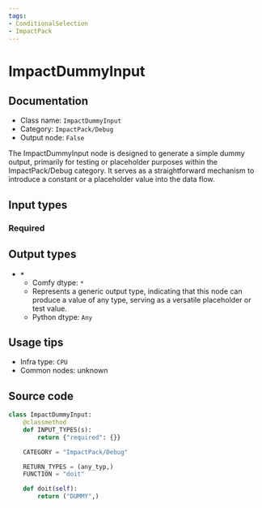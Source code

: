 ```yaml
---
tags:
- ConditionalSelection
- ImpactPack
---
```


# ImpactDummyInput
## Documentation
- Class name: `ImpactDummyInput`
- Category: `ImpactPack/Debug`
- Output node: `False`

The ImpactDummyInput node is designed to generate a simple dummy output, primarily for testing or placeholder purposes within the ImpactPack/Debug category. It serves as a straightforward mechanism to introduce a constant or a placeholder value into the data flow.
## Input types
### Required
## Output types
- **`*`**
    - Comfy dtype: `*`
    - Represents a generic output type, indicating that this node can produce a value of any type, serving as a versatile placeholder or test value.
    - Python dtype: `Any`
## Usage tips
- Infra type: `CPU`
- Common nodes: unknown


## Source code
```python
class ImpactDummyInput:
    @classmethod
    def INPUT_TYPES(s):
        return {"required": {}}

    CATEGORY = "ImpactPack/Debug"

    RETURN_TYPES = (any_typ,)
    FUNCTION = "doit"

    def doit(self):
        return ("DUMMY",)

```
